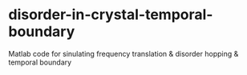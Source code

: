 # disorder-in-crystal-temporal-boundary
Matlab code for sinulating frequency translation &amp; disorder hopping &amp; temporal boundary
